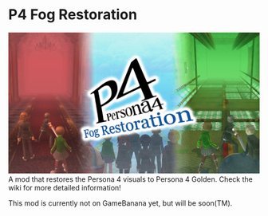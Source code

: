 # P4 Fog Restoration
![](https://raw.githubusercontent.com/BrawlerAce/p4g64.fogrestoration/master/assets/description/thumbnail_v1.png)
A mod that restores the Persona 4 visuals to Persona 4 Golden. Check the wiki for more detailed information!

This mod is currently not on GameBanana yet, but will be soon(TM).
